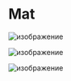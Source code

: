 # Mat

![изображение](https://user-images.githubusercontent.com/68204631/158097505-4c2e2007-bc2e-4061-a11d-62675d2ba0b9.png)

![изображение](https://user-images.githubusercontent.com/68204631/158097556-e2c455a4-6569-45ff-aa8b-5d6428561348.png)

![изображение](https://user-images.githubusercontent.com/68204631/158097612-d1a27bf2-a53e-4d5c-92b4-f4b52e5246c6.png)
